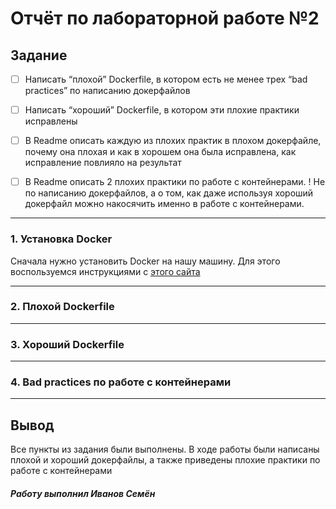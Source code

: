 # Отчёт по лабораторной работе №2

## Задание
- [ ] Написать “плохой” Dockerfile, в котором есть не менее трех “bad practices” по написанию докерфайлов
- [ ] Написать “хороший” Dockerfile, в котором эти плохие практики исправлены
- [ ] В Readme описать каждую из плохих практик в плохом докерфайле, почему она плохая и как в хорошем она была исправлена, как исправление повлияло на результат
- [ ] В Readme описать 2 плохих практики по работе с контейнерами. ! Не по написанию докерфайлов, а о том, как даже используя хороший докерфайл можно накосячить именно в работе с контейнерами.


---

### 1. Установка Docker

Сначала нужно установить Docker на нашу машину. Для этого воспользуемся инструкциями с [этого сайта](https://docs.docker.com/engine/install/ubuntu/)

---

### 2. Плохой Dockerfile



---

### 3. Хороший Dockerfile

---

### 4. Bad practices по работе с контейнерами


---

## Вывод
Все пункты из задания были выполнены. В ходе работы были написаны плохой и хороший докерфайлы, а также приведены плохие практики по работе с контейнерами 

##### Работу выполнил Иванов Семён
